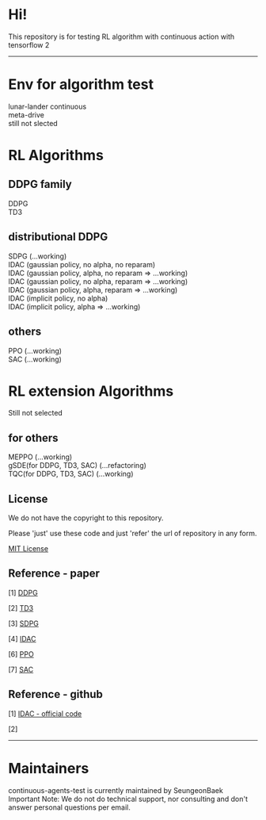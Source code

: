 # Hi!
This repository is for testing RL algorithm with continuous action with tensorflow 2

------------
# Env for algorithm test
lunar-lander continuous  
meta-drive  
still not slected  

# RL Algorithms
## DDPG family
DDPG  
TD3  

## distributional DDPG
SDPG  (...working)  
IDAC (gaussian policy, no alpha, no reparam)  
IDAC (gaussian policy, alpha, no reparam => ...working)  
IDAC (gaussian policy, no alpha, reparam => ...working)  
IDAC (gaussian policy, alpha, reparam => ...working)  
IDAC (implicit policy, no alpha)  
IDAC (implicit policy, alpha => ...working)  

## others
PPO (...working)  
SAC (...working)  

# RL extension Algorithms
Still not selected  

## for others
MEPPO (...working)  
gSDE(for DDPG, TD3, SAC) (...refactoring)  
TQC(for DDPG, TD3, SAC) (...working)  

## License

We do not have the copyright to this repository.

Please 'just' use these code and just 'refer' the url of repository in any form.

[MIT License](./LICENSE)

## Reference - paper

[1] [DDPG](https://arxiv.org/pdf/1509.02971.pdf)

[2] [TD3](https://arxiv.org/pdf/1802.09477.pdf)

[3] [SDPG](https://arxiv.org/pdf/2001.02652.pdf)

[4] [IDAC](https://arxiv.org/pdf/2007.06159v2.pdf)

[6] [PPO](https://arxiv.org/abs/1707.06347)

[7] [SAC](https://arxiv.org/abs/1801.01290)

## Reference - github

[1] [IDAC - official code](https://github.com/zhougroup/IDAC)

[2] []()

------------
# Maintainers
continuous-agents-test is currently maintained by SeungeonBaek  
Important Note: We do not do technical support, nor consulting and don't answer personal questions per email.  


